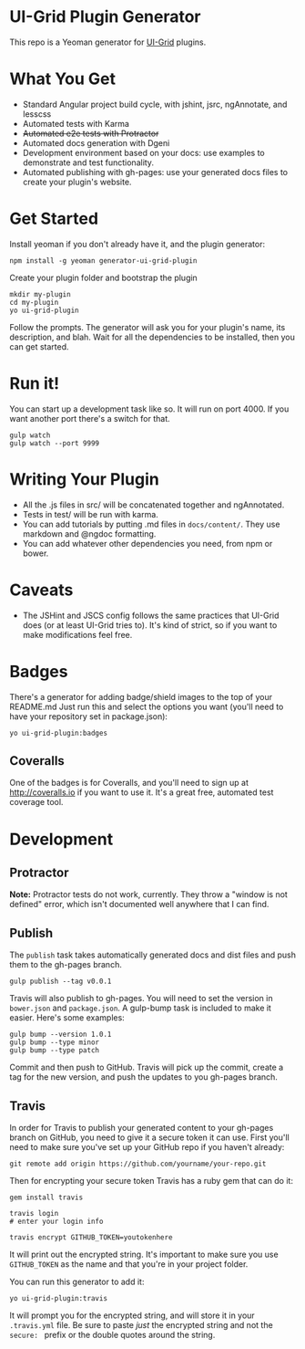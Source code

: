 # UI-Grid Plugin Generator

<!-- [![Travis](https://img.shields.io/travis/c0bra/generator-ui-grid-plugin.svg)](https://travis-ci.org/c0bra/generator-ui-grid-plugin) [![devDependencies](https://img.shields.io/david/dev/c0bra/generator-ui-grid-plugin.svg?style=flat)](https://david-dm.org/c0bra/ui-grid-plugin-skeleton#info=devDependencies) [![Coveralls](https://img.shields.io/coveralls/c0bra/generator-ui-grid-plugin.svg?style=flat)](https://coveralls.io/r/c0bra/generator-ui-grid-plugin) -->

This repo is a Yeoman generator for [UI-Grid](http://ui-grid.info) plugins.

# What You Get

* Standard Angular project build cycle, with jshint, jsrc, ngAnnotate, and lesscss
* Automated tests with Karma
* ~~Automated e2e tests with Protractor~~
* Automated docs generation with Dgeni
* Development environment based on your docs: use examples to demonstrate and test functionality.
* Automated publishing with gh-pages: use your generated docs files to create your plugin's website.

# Get Started

Install yeoman if you don't already have it, and the plugin generator:

    npm install -g yeoman generator-ui-grid-plugin

Create your plugin folder and bootstrap the plugin

    mkdir my-plugin
    cd my-plugin
    yo ui-grid-plugin

Follow the prompts. The generator will ask you for your plugin's name, its description, and blah. Wait for all the dependencies to be installed, then you can get started.

# Run it!
    
You can start up a development task like so. It will run on port 4000. If you want another port there's a switch for that.

    gulp watch
    gulp watch --port 9999

# Writing Your Plugin

* All the .js files in src/ will be concatenated together and ngAnnotated.
* Tests in test/ will be run with karma.
* You can add tutorials by putting .md files in `docs/content/`. They use markdown and @ngdoc formatting.
* You can add whatever other dependencies you need, from npm or bower.

# Caveats

* The JSHint and JSCS config follows the same practices that UI-Grid does (or at least UI-Grid tries to). It's kind of strict, so if you want to make modifications feel free.

# Badges

There's a generator for adding badge/shield images to the top of your README.md Just run this and select the options you want (you'll need to have your repository set in package.json):

    yo ui-grid-plugin:badges

## Coveralls

One of the badges is for Coveralls, and you'll need to sign up at http://coveralls.io if you want to use it. It's a great free, automated test coverage tool.

# Development

## Protractor

**Note:** Protractor tests do not work, currently. They throw a "window is not defined" error, which isn't documented well anywhere that I can find.

## Publish

The `publish` task takes automatically generated docs and dist files and push them to the gh-pages branch.

    gulp publish --tag v0.0.1

Travis will also publish to gh-pages. You will need to set the version in `bower.json` and `package.json`. A gulp-bump task is included to make it easier. Here's some examples:

    gulp bump --version 1.0.1
    gulp bump --type minor
    gulp bump --type patch

Commit and then push to GitHub. Travis will pick up the commit, create a tag for the new version, and push the updates to you gh-pages branch.

## Travis

In order for Travis to publish your generated content to your gh-pages branch on GitHub, you need to give it a secure token it can use. First you'll need to make sure you've set up your GitHub repo if you haven't already:

    git remote add origin https://github.com/yourname/your-repo.git

Then for encrypting your secure token Travis has a ruby gem that can do it:

    gem install travis

    travis login
    # enter your login info

    travis encrypt GITHUB_TOKEN=youtokenhere

It will print out the encrypted string. It's important to make sure you use `GITHUB_TOKEN` as the name and that you're in your project folder.

You can run this generator to add it:

    yo ui-grid-plugin:travis

It will prompt you for the encrypted string, and will store it in your `.travis.yml` file. Be sure to paste *just* the encrypted string and not the `secure: ` prefix or the double quotes around the string.
